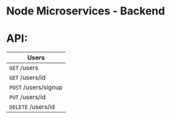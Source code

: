 # Node Microservices - Backend

# API:
| Users    |
| -------- |
| `GET` /users |
| `GET` /users/id |
| `POST` /users/signup |
| `PUT` /users/id |
| `DELETE` /users/id |